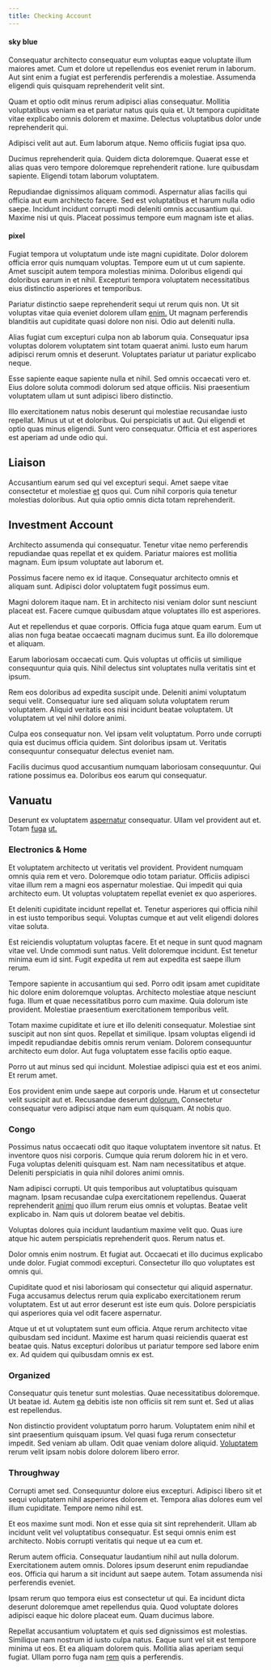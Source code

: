```yaml
---
title: Checking Account
---
```


#### sky blue

Consequatur architecto consequatur eum voluptas eaque voluptate illum maiores amet. Cum et dolore ut repellendus eos eveniet rerum in laborum. Aut sint enim a fugiat est perferendis perferendis a molestiae. Assumenda eligendi quis quisquam reprehenderit velit sint.

Quam et optio odit minus rerum adipisci alias consequatur. Mollitia voluptatibus veniam ea et pariatur natus quis quia et. Ut tempora cupiditate vitae explicabo omnis dolorem et maxime. Delectus voluptatibus dolor unde reprehenderit qui.

Adipisci velit aut aut. Eum laborum atque. Nemo officiis fugiat ipsa quo.

Ducimus reprehenderit quia. Quidem dicta doloremque. Quaerat esse et alias quas vero tempore doloremque reprehenderit ratione. Iure quibusdam sapiente. Eligendi totam laborum voluptatem.

Repudiandae dignissimos aliquam commodi. Aspernatur alias facilis qui officia aut eum architecto facere. Sed est voluptatibus et harum nulla odio saepe. Incidunt incidunt corrupti modi deleniti omnis accusantium qui. Maxime nisi ut quis. Placeat possimus tempore eum magnam iste et alias.

#### pixel

Fugiat tempora ut voluptatum unde iste magni cupiditate. Dolor dolorem officia error quis numquam voluptas. Tempore eum ut ut cum sapiente. Amet suscipit autem tempora molestias minima. Doloribus eligendi qui doloribus earum in et nihil. Excepturi tempora voluptatem necessitatibus eius distinctio asperiores et temporibus.

Pariatur distinctio saepe reprehenderit sequi ut rerum quis non. Ut sit voluptas vitae quia eveniet dolorem ullam [enim.](/eos/libero/aperiam/intermediate_borders.md) Ut magnam perferendis blanditiis aut cupiditate quasi dolore non nisi. Odio aut deleniti nulla.

Alias fugiat cum excepturi culpa non ab laborum quia. Consequatur ipsa voluptas dolorem voluptatem sint totam quaerat animi. Iusto eum harum adipisci rerum omnis et deserunt. Voluptates pariatur ut pariatur explicabo neque.

Esse sapiente eaque sapiente nulla et nihil. Sed omnis occaecati vero et. Eius dolore soluta commodi dolorum sed atque officiis. Nisi praesentium voluptatem ullam ut sunt adipisci libero distinctio.

Illo exercitationem natus nobis deserunt qui molestiae recusandae iusto repellat. Minus ut ut et doloribus. Qui perspiciatis ut aut. Qui eligendi et optio quas minus eligendi. Sunt vero consequatur. Officia et est asperiores est aperiam ad unde odio qui.

## Liaison

Accusantium earum sed qui vel excepturi sequi. Amet saepe vitae consectetur et molestiae [et](/aspernatur/reboot_fresh_thinking_forward.md) quos qui. Cum nihil corporis quia tenetur molestias doloribus. Aut quia optio omnis dicta totam reprehenderit.

## Investment Account

Architecto assumenda qui consequatur. Tenetur vitae nemo perferendis repudiandae quas repellat et ex quidem. Pariatur maiores est mollitia magnam. Eum ipsum voluptate aut laborum et.

Possimus facere nemo ex id itaque. Consequatur architecto omnis et aliquam sunt. Adipisci dolor voluptatem fugit possimus eum.

Magni dolorem itaque nam. Et in architecto nisi veniam dolor sunt nesciunt placeat est. Facere cumque quibusdam atque voluptates illo est asperiores.

Aut et repellendus et quae corporis. Officia fuga atque quam earum. Eum ut alias non fuga beatae occaecati magnam ducimus sunt. Ea illo doloremque et aliquam.

Earum laboriosam occaecati cum. Quis voluptas ut officiis ut similique consequuntur quia quis. Nihil delectus sint voluptates nulla veritatis sint et ipsum.

Rem eos doloribus ad expedita suscipit unde. Deleniti animi voluptatum sequi velit. Consequatur iure sed aliquam soluta voluptatem rerum voluptatem. Aliquid veritatis eos nisi incidunt beatae voluptatem. Ut voluptatem ut vel nihil dolore animi.

Culpa eos consequatur non. Vel ipsam velit voluptatum. Porro unde corrupti quia est ducimus officia quidem. Sint doloribus ipsam ut. Veritatis consequuntur consequatur delectus eveniet nam.

Facilis ducimus quod accusantium numquam laboriosam consequuntur. Qui ratione possimus ea. Doloribus eos earum qui consequatur.

## Vanuatu

Deserunt ex voluptatem [aspernatur](/earum/quia/sdd_arkansas_solid_state.md) consequatur. Ullam vel provident aut et. Totam [fuga](/earum/et/personal_loan_account.md) [ut.](/facere/adipisci/molestiae/ut/bypass_synthesize.md)

### Electronics & Home

Et voluptatem architecto ut veritatis vel provident. Provident numquam omnis quia rem et vero. Doloremque odio totam pariatur. Officiis adipisci vitae illum rem a magni eos aspernatur molestiae. Qui impedit qui quia architecto eum. Ut voluptas voluptatem repellat eveniet ex quo asperiores.

Et deleniti cupiditate incidunt repellat et. Tenetur asperiores qui officia nihil in est iusto temporibus sequi. Voluptas cumque et aut velit eligendi dolores vitae soluta.

Est reiciendis voluptatum voluptas facere. Et et neque in sunt quod magnam vitae vel. Unde commodi sunt natus. Velit doloremque incidunt. Est tenetur minima eum id sint. Fugit expedita ut rem aut expedita est saepe illum rerum.

Tempore sapiente in accusantium qui sed. Porro odit ipsam amet cupiditate hic dolore enim doloremque voluptas. Architecto molestiae atque nesciunt fuga. Illum et quae necessitatibus porro cum maxime. Quia dolorum iste provident. Molestiae praesentium exercitationem temporibus velit.

Totam maxime cupiditate et iure et illo deleniti consequatur. Molestiae sint suscipit aut non sint quos. Repellat et similique. Ipsam voluptas eligendi id impedit repudiandae debitis omnis rerum veniam. Dolorem consequuntur architecto eum dolor. Aut fuga voluptatem esse facilis optio eaque.

Porro ut aut minus sed qui incidunt. Molestiae adipisci quia est et eos animi. Et rerum amet.

Eos provident enim unde saepe aut corporis unde. Harum et ut consectetur velit suscipit aut et. Recusandae deserunt [dolorum.](/aspernatur/strategist_silver.md) Consectetur consequatur vero adipisci atque nam eum quisquam. At nobis quo.

### Congo

Possimus natus occaecati odit quo itaque voluptatem inventore sit natus. Et inventore quos nisi corporis. Cumque quia rerum dolorem hic in et vero. Fuga voluptas deleniti quisquam est. Nam nam necessitatibus et atque. Deleniti perspiciatis in quia nihil dolores animi omnis.

Nam adipisci corrupti. Ut quis temporibus aut voluptatibus quisquam magnam. Ipsam recusandae culpa exercitationem repellendus. Quaerat reprehenderit [animi](/earum/et/planner_lesotho_loti.md) quo illum rerum eius omnis et voluptas. Beatae velit explicabo in. Nam quis ut dolorem beatae vel debitis.

Voluptas dolores quia incidunt laudantium maxime velit quo. Quas iure atque hic autem perspiciatis reprehenderit quos. Rerum natus et.

Dolor omnis enim nostrum. Et fugiat aut. Occaecati et illo ducimus explicabo unde dolor. Fugiat commodi excepturi. Consectetur illo quo voluptates est omnis qui.

Cupiditate quod et nisi laboriosam qui consectetur qui aliquid aspernatur. Fuga accusamus delectus rerum quia explicabo exercitationem rerum voluptatem. Est ut aut error deserunt est iste eum quis. Dolore perspiciatis qui asperiores quia vel odit facere aspernatur.

Atque ut et ut voluptatem sunt eum officia. Atque rerum architecto vitae quibusdam sed incidunt. Maxime est harum quasi reiciendis quaerat est beatae quis. Natus excepturi doloribus ut pariatur tempore sed labore enim ex. Ad quidem qui quibusdam omnis ex est.

### Organized

Consequatur quis tenetur sunt molestias. Quae necessitatibus doloremque. Ut beatae id. Autem [ea](/eos/invoice_parsing.md) debitis iste non officiis sit rem sunt et. Sed ut alias est repellendus.

Non distinctio provident voluptatum porro harum. Voluptatem enim nihil et sint praesentium quisquam ipsum. Vel quasi fuga rerum consectetur impedit. Sed veniam ab ullam. Odit quae veniam dolore aliquid. [Voluptatem](/voluptate/expedita/shoes.md) rerum velit ipsam nobis dolore dolorem libero error.

### Throughway

Corrupti amet sed. Consequuntur dolore eius excepturi. Adipisci libero sit et sequi voluptatem nihil asperiores dolorem et. Tempora alias dolores eum vel illum cupiditate. Tempore nemo nihil est.

Et eos maxime sunt modi. Non et esse quia sit sint reprehenderit. Ullam ab incidunt velit vel voluptatibus consequatur. Est sequi omnis enim est architecto. Nobis corrupti veritatis qui neque ut ea cum et.

Rerum autem officia. Consequatur laudantium nihil aut nulla dolorum. Exercitationem autem omnis. Dolores ipsum deserunt enim repudiandae eos. Officia qui harum a sit incidunt aut saepe autem. Totam assumenda nisi perferendis eveniet.

Ipsam rerum quo tempora eius est consectetur ut qui. Ea incidunt dicta deserunt doloremque amet repellendus quia. Quod voluptate dolores adipisci eaque hic dolore placeat eum. Quam ducimus labore.

Repellat accusantium voluptatem et quis sed dignissimos est molestias. Similique nam nostrum id iusto culpa natus. Eaque sunt vel sit est tempore minima ut eos. Et ea aliquam dolorem quis. Mollitia alias aperiam sequi fugiat. Ullam porro fuga nam [rem](/eos/est/ut/versatile_sports.md) quis a perferendis.
